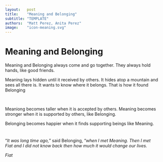 ```yaml
---
layout:   post
title:    "Meaning and Belonging"
subtitle: "TEMPLATE"
authors:  "Matt Perez, Anita Perez"
image:    "icon-meaning.svg"
---
```


<div style='display:none; '>
 <p>Meaning is the shortest of five children who live in a house called Foundation. He is also the one to stand higher. He is hidden, he is an introvert.</p>
 <p>Belonging is an extrovert. He enjoys others, even when they disagree. Belonging learns a lot from their disagreements.</p>
</div>

<h1>Meaning and Belonging</h1>
 <p>Meaning and Belonging always come and go together. They always hold hands, like good friends.</p>
 <p>Meaning lays hidden until it received by others. It hides atop a mountain and sees all there is. It wants to know where it belongs. That is how it found Belonging</p>
 <br>
 <p>Meaniong becomes taller when it is accepted by others. Meaning becomes stronger when it is supported by others, like Belonging.</p>

 <p>Belonging becomes happier when it finds supporting beings like Meaning.</b>

<h1></h1>
 <p>&ldquo;<em>It was long time ago,</em>&rdquo; said Belonging, &ldquo;<em>when I met Meaning. Then I met Fiat and I did not know back then how much it would change our lives.</p>
 <p>Fiat</p>